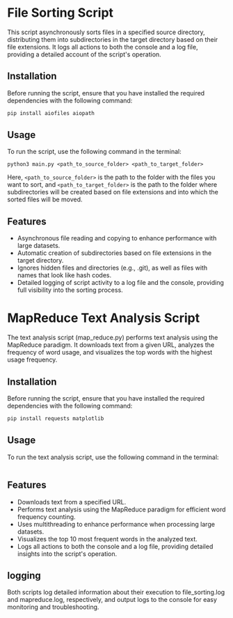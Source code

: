 # File Sorting Script

This script asynchronously sorts files in a specified source directory, distributing them into subdirectories in the target directory based on their file extensions. It logs all actions to both the console and a log file, providing a detailed account of the script's operation.

## Installation

Before running the script, ensure that you have installed the required dependencies with the following command:

```bash
pip install aiofiles aiopath
```

## Usage

To run the script, use the following command in the terminal:

```
python3 main.py <path_to_source_folder> <path_to_target_folder>
```

Here, `<path_to_source_folder>` is the path to the folder with the files you want to sort, and `<path_to_target_folder>` is the path to the folder where subdirectories will be created based on file extensions and into which the sorted files will be moved.

## Features

- Asynchronous file reading and copying to enhance performance with large datasets.
- Automatic creation of subdirectories based on file extensions in the target directory.
- Ignores hidden files and directories (e.g., .git), as well as files with names that look like hash codes.
- Detailed logging of script activity to a log file and the console, providing full visibility into the sorting process.

# MapReduce Text Analysis Script

The text analysis script (map_reduce.py) performs text analysis using the MapReduce paradigm. It downloads text from a given URL, analyzes the frequency of word usage, and visualizes the top words with the highest usage frequency.

## Installation

Before running the script, ensure that you have installed the required dependencies with the following command:

```bash
pip install requests matplotlib
```

## Usage

To run the text analysis script, use the following command in the terminal:

```python3 map_reduce.py

```

## Features

- Downloads text from a specified URL.
- Performs text analysis using the MapReduce paradigm for efficient word frequency counting.
- Uses multithreading to enhance performance when processing large datasets.
- Visualizes the top 10 most frequent words in the analyzed text.
- Logs all actions to both the console and a log file, providing detailed insights into the script's operation.

## logging

Both scripts log detailed information about their execution to file_sorting.log and mapreduce.log, respectively, and output logs to the console for easy monitoring and troubleshooting.
